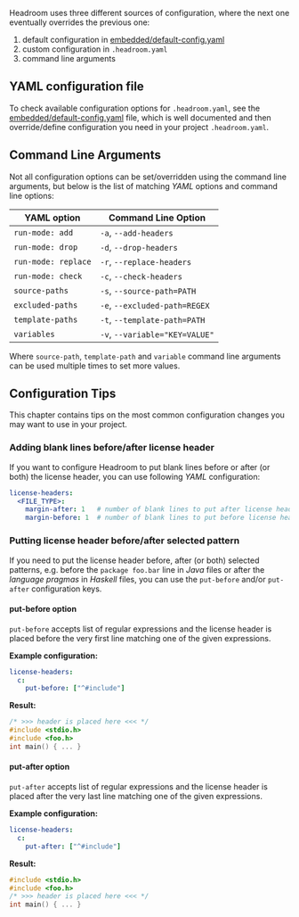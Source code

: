 Headroom uses three different sources of configuration, where the next one eventually overrides the previous one:

1. default configuration in [embedded/default-config.yaml][file:embedded/default-config.yaml]
1. custom configuration in `.headroom.yaml`
1. command line arguments

## YAML configuration file
To check available configuration options for `.headroom.yaml`, see the [embedded/default-config.yaml][file:embedded/default-config.yaml] file, which is well documented and then override/define configuration you need in your project `.headroom.yaml`.

## Command Line Arguments
Not all configuration options can be set/overridden using the command line arguments, but below is the list of matching _YAML_ options and command line options:

| YAML option         | Command Line Option            |		
|---------------------|--------------------------------|		
| `run-mode: add`     | `-a`, `--add-headers`          |		
| `run-mode: drop`    | `-d`, `--drop-headers`         |		
| `run-mode: replace` | `-r`, `--replace-headers`      |	
| `run-mode: check`   | `-c`, `--check-headers`        |		
| `source-paths`      | `-s`, `--source-path=PATH`     |	
| `excluded-paths`    | `-e`, `--excluded-path=REGEX`  |	
| `template-paths`    | `-t`, `--template-path=PATH`   |
| `variables`         | `-v`, `--variable="KEY=VALUE"` |

Where `source-path`, `template-path` and `variable` command line arguments can be used multiple times to set more values.

## Configuration Tips
This chapter contains tips on the most common configuration changes you may want to use in your project.

### Adding blank lines before/after license header
If you want to configure Headroom to put blank lines before or after (or both) the license header, you can use following _YAML_ configuration:

```yaml
license-headers:
  <FILE_TYPE>:
    margin-after: 1   # number of blank lines to put after license header
    margin-before: 1  # number of blank lines to put before license header
```

### Putting license header before/after selected pattern
If you need to put the license header before, after (or both) selected patterns, e.g. before the `package foo.bar` line in _Java_ files or after the _language pragmas_ in _Haskell_ files, you can use the `put-before` and/or `put-after` configuration keys.

#### put-before option
`put-before` accepts list of regular expressions and the license header is placed before the very first line matching one of the given expressions.

__Example configuration:__
```yaml
license-headers:
  c:
    put-before: ["^#include"]
```

__Result:__
```c
/* >>> header is placed here <<< */
#include <stdio.h>
#include <foo.h>
int main() { ... }
```

#### put-after option
`put-after` accepts list of regular expressions and the license header is placed after the very last line matching one of the given expressions.

__Example configuration:__
```yaml
license-headers:
  c:
    put-after: ["^#include"]
```

__Result:__
```c
#include <stdio.h>
#include <foo.h>
/* >>> header is placed here <<< */
int main() { ... }
```


[file:embedded/default-config.yaml]: https://github.com/vaclavsvejcar/headroom/blob/master/embedded/default-config.yaml
